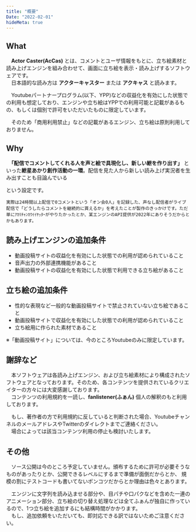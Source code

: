 ```yaml
---
title: "概要"
Date: "2022-02-01"
hideMeta: true
---
```


## What
　**Actor Caster(AcCas)** とは、コメントとユーザ情報をもとに、立ち絵素材と読み上げエンジンを組み合わせて、画面に立ち絵を表示・読み上げするソフトウェアです。  
　日本語的な読み方は **アクターキャスター** または **アクキャス** と読みます。  

　Youtubeパートナープログラム(以下、YPP)などの収益化を有効にした状態での利用も想定しており、エンジンや立ち絵はYPPでの利用可能と記載があるもの、もしくは個別で許可をいただいたものに限定しています。  
  
　そのため「商用利用禁止」などの記載があるエンジン、立ち絵は原則利用しておりません。

## Why
　**「配信でコメントしてくれる人を声と絵で具現化し、新しい紲を作り出す」** といった**紲星あかり創作活動の一環**。配信を見た人から新しい読み上げ実況者を生み出すことも目論んでいる  
  
という設定です。

``
実際は24時間以上配信で0コメントという「オン会0人」を記録した、声なし配信者がライブ配信で「どうしたらコメントを継続的に貰えるか」を考えたことが製作のきっかけです。ただ単にｱｶﾘﾁｬﾝｶﾜｲｲﾔｯﾀｰがやりたかったとか、某エンジンのAPI提供が2022年にありそうだからとかもあります。
``

## 読み上げエンジンの追加条件
- 動画投稿サイトの収益化を有効にした状態での利用が認められていること
- 音声出力の外部連携機能があること
- 動画投稿サイトの収益化を有効にした状態で利用できる立ち絵があること

## 立ち絵の追加条件
- 性的な表現など一般的な動画投稿サイトで禁止されていない立ち絵であること
- 動画投稿サイトで収益化を有効にした状態での利用が認められていること
- 立ち絵用に作られた素材であること

※「動画投稿サイト」については、今のところYoutubeのみに限定しています。

## 謝辞など
　本ソフトウェアは各読み上げエンジン、および立ち絵素材により構成されたソフトウェアとなっております。そのため、各コンテンツを提供されているクリエイターの方々には大変感謝しております。  
　コンテンツの利用規約を一読し、**fanlistener(ふぁん)** 個人の解釈のもと利用しております。  
  
　もし、著作者の方で利用規約に反していると判断された場合、YoutubeチャンネルのメールアドレスやTwitterのダイレクトまでご連絡ください。  
　場合によっては該当コンテンツ利用の停止も検討いたします。

## その他
　ソース公開は今のところ予定していません。頒布するために許可が必要そうなものがあったりとか、公開できるレベルにするまで準備が面倒だからとか、 規模の割にテストコードも書いてないポンコツだからとか理由は色々とあります。  
  
　エンジンに文字列を読み込ませる部分や、目パチや口パクなどを含めた一連のアニメーション部分、立ち絵の切り替え処理などは全てふぁんが独自に作っているので、1つ立ち絵を追加するにも結構時間がかかります。  
　もし、追加依頼をいただいても、即対応できる訳ではないためご注意ください。
